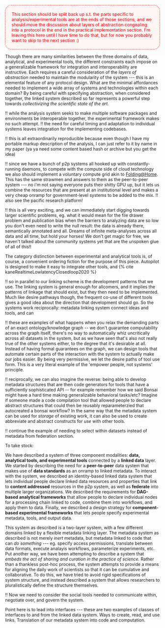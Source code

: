 <div style="color: #f00; padding: 20px; border: 1px red dashed; border-radius: 20px; background-color:#fff5f5;">This section should be split back up s.t. the parts specific to analysis/experimental tools are at the ends of those sections, and we should move the discussion about layers of abstraction congealing into a protocol in the end in the practical implementation section. I'm leaving this here until I have time to do that, but for now you probably want to skip to the next section :)</div>

Though there are many similarities between the three domains of data, analytical, and experimental tools, the different constraints each impose on a generalizable framework for integration and interoperability are instructive. Each requires a careful consideration of the *layers of abstraction* needed to maintain the modularity of the system --- this is an elemental feature of any protocol design. What are the minimal affordances needed to implement a wide array of systems and technologies within each domain? By being careful with specifying abstraction, when considered together, the linked system described so far represents a powerful step towards *collectivizing the scientific state of the art.*



!! while the analysis system seeks to make multiple software packages and environments be interoperable together, the experimental framework makes no such attempt. !! the need for careful timing and adaptation to individual systems leaves integration for the implementing codebases.

!! this is all extraordinarily reproducible because even though I have my portable markup description of the analysis, I can just refer to it by name in my paper (ya ya need some content based hash or archive but you get the idea)

!! since we have a bunch of p2p systems all hooked up with constantly-running daemons, to compete with the compute side of cloud technology we also should implement a voluntary compute grid akin to  [Folding@Home](https://foldingathome.org/). This has the same strawmen and answers to them as the peer-to-peer system --- no i'm not saying everyone puts their shitty GPU up, but it lets us combine the resources that are present at an institutional level and makes a very cheap onramp for government-level systems to be added to the mix. !! also see the pacific research platform!

!! this is all very exciting, and we can immediately start digging towards larger scientific problems, eg. what it would mean for the file drawer problem and publication bias when the barriers to analyzing data are so low you don't even need to write the null result: the data is already there, semantically annotated and all. Dreams of infinite meta-analyses across all data and all time, but hold your horses! We don't get magic for free, we haven't talked about the community systems yet that are the unspoken glue of all of this!!

The category distinction between experimental and analytical tools is, of course, a convenient ordering fiction for the purpose of this piece. Autopilot is designed to make it easy to integrate other tools, and {% cite kaneRealtimeLowlatencyClosedloop2020 %} 

!! so in parallel to our linking scheme is the development patterns that we use. The linking system is general enough for allcomers, and it implies the patterns of linkage that should exist, but they then need to be implemented. Much like desire pathways though, the frequent co-use of different tools gives a good idea about the direction that development should go. So the systems work reciprocally: metadata linking system connect ideas and tools, and can 

!! these are examples of what happens when you relax the demanding parts of an exact ontology/knowledge graph -- we don't guarantee computability across the graph itself, there's no way to automatically whiz uncritically across all datasets in the system, but as we have seen that's also not really true of the other systems either, to the degree that it's desirable at all. Instead of having formal guarantees on the graph, we can design tools that automate certain parts of the interaction with the system to actually make our jobs easier. By being very permissive, we let the desire paths of tool use form. This is a very literal example of the 'empower people, not systems' principle.

!! reciprocally, we can also imagine the reverse: being able to develop metadata structures that are then code generators for tools that have a sufficiently sophisticated API -- for example remember how we said Bonsai might have a hard time making generalizable behavioral tasks/etc? Imagine if someone made a code compilation tool that allowed people to declare abstract structures that could then be reusably reparameterzied that autocreated a bonsai workflow? In the same way that the metadata system can be used for *storage* of existing work, it can also be used to create abbreviate and abstract constructs for *use* with other tools. 

!! continue the example of needing to select within datasets instead of metadata from federation section.

To take stock:

We have described a system of three component modalities: **data, analytical tools, and experimental tools** connected by a **linked data** layer. We started by describing the need for a **peer-to-peer** data system that makes use of **data standards** as an onramp to linked metadata. To interact with the system, we described an identity-based linked data system that lets individual people declare linked data resources and properties that link to **content addressed** resources in the p2p system, as well as **federate** into multiple larger organizations. We described the requirements for **DAG-based analytical frameworks** that allow people to declare individual nodes for a processing chain linked to code, combine them into workflows, and apply them to data. Finally, we described a design strategy for **component-based experimental frameworks** that lets people specify experimental metadata, tools, and output data. 

This system as described is a two-layer system, with a few different domains linked by a flexible metadata linking layer. The metadata system as described is not merely *inert* metadata, but metadata linked to code that can *do something* --- eg. specify access permissions, translate between data formats, execute analayis workflows, parameterize experiments, etc. Put another way, we have been attempting to describe a system that *embeds the act of sharing and curation in the practice of science.* Rather than a thankless post-hoc process, the system attempts to provide a means for aligning the daily work of scientists so that it can be cumulative and collaborative. To do this, we have tried to avoid rigid specifications of system structure, and instead described a system that allows researchers to pluralistically define the structure themselves.

!! Now we need to consider the social tools needed to communicate within, negotiate over, and govern the system.

<div class="draft-text">
    Point here is to lead into interfaces --- these are two examples of classes of interfaces to and from the linked data system. Ways to create, read, and use links. Translation of our metadata system into code and computation. 
</div>

